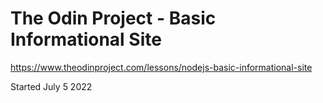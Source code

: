 # The Odin Project - Basic Informational Site

https://www.theodinproject.com/lessons/nodejs-basic-informational-site

Started July 5 2022
